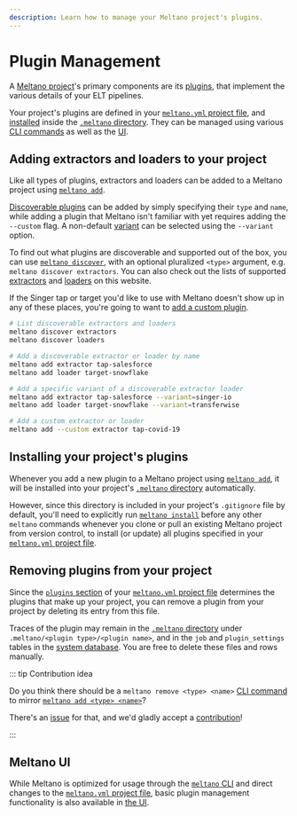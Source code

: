 ```yaml
---
description: Learn how to manage your Meltano project's plugins.
---
```


# Plugin Management

A [Meltano project](/docs/project.html)'s primary components are its [plugins](/docs/plugins.html),
that implement the various details of your ELT pipelines.

Your project's plugins are defined in your [`meltano.yml` project file](/docs/project.html#meltano-yml-project-file), and [installed](#installing-your-project-s-plugins) inside the [`.meltano` directory](/docs/project.html#meltano-directory).
They can be managed using various [CLI commands](/docs/command-line-interface.html) as well as the [UI](/docs/ui.html).

## Adding extractors and loaders to your project

Like all types of plugins, extractors and loaders can be added to a Meltano project using [`meltano add`](/docs/command-line-interface.html#add).

[Discoverable plugins](/docs/plugins.html#discoverable-plugins) can be added by simply specifying their `type` and `name`, while adding a plugin that Meltano isn't familiar with yet requires adding the `--custom` flag.
A non-default [variant](/docs/plugins.html#docs) can be selected using the `--variant` option.

To find out what plugins are discoverable and supported out of the box, you can use [`meltano discover`](/docs/command-line-interface.html#discover), with an optional pluralized `<type>` argument, e.g. `meltano discover extractors`.
You can also check out the lists of supported [extractors](/plugins/extractors/) and [loaders](/plugins/loaders/) on this website.

If the Singer tap or target you'd like to use with Meltano doesn't show up in any of these places, you're going to want to [add a custom plugin](/docs/command-line-interface.html#how-to-use-custom-plugins).

```bash
# List discoverable extractors and loaders
meltano discover extractors
meltano discover loaders

# Add a discoverable extractor or loader by name
meltano add extractor tap-salesforce
meltano add loader target-snowflake

# Add a specific variant of a discoverable extractor loader
meltano add extractor tap-salesforce --variant=singer-io
meltano add loader target-snowflake --variant=transferwise

# Add a custom extractor or loader
meltano add --custom extractor tap-covid-19
```

## Installing your project's plugins

Whenever you add a new plugin to a Meltano project using [`meltano add`](/docs/command-line-interface.html#add),
it will be installed into your project's [`.meltano` directory](/docs/project.html#meltano-directory) automatically.

However, since this directory is included in your project's `.gitignore` file
by default, you'll need to explicitly run [`meltano install`](/docs/command-line-interface.html#install)
before any other `meltano` commands whenever you clone or pull an existing Meltano project from version control,
to install (or update) all plugins specified in your [`meltano.yml` project file](/docs/project.html#meltano-yml-project-file).

## Removing plugins from your project

Since the [`plugins` section](/docs/project.html#plugins) of your [`meltano.yml` project file](/docs/project.html) determines the plugins that make up your project, you can remove a plugin from your project by deleting its entry from this file.

Traces of the plugin may remain in the [`.meltano` directory](/docs/project.html#meltano-directory) under `.meltano/<plugin type>/<plugin name>`, and in the `job` and `plugin_settings` tables in the [system database](/docs/project.html#system-database). You are free to delete these files and rows manually.

::: tip Contribution idea

Do you think there should be a `meltano remove <type> <name>` [CLI command](/docs/command-line-interface.html) to mirror [`meltano add <type> <name>`](/docs/command-line-interface.html#add)?

There's an [issue](https://gitlab.com/meltano/meltano/-/issues/2353) for that, and we'd gladly accept a [contribution](/docs/contributor-guide.html)!

:::

## Meltano UI

While Meltano is optimized for usage through the [`meltano` CLI](/docs/command-line-interface.html)
and direct changes to the [`meltano.yml` project file](/docs/project.html#meltano-yml-project-file),
basic plugin management functionality is also available in [the UI](/docs/ui.html#extractors).
